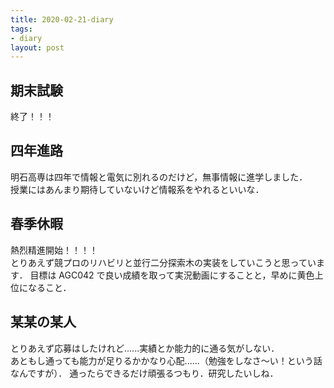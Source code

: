```yaml
---
title: 2020-02-21-diary
tags:
- diary
layout: post
---
```


## 期末試験
終了！！！<br>

## 四年進路
明石高専は四年で情報と電気に別れるのだけど，無事情報に進学しました．<br>
授業にはあんまり期待していないけど情報系をやれるといいな．<br>

## 春季休暇
熱烈精進開始！！！！<br>
とりあえず競プロのリハビリと並行二分探索木の実装をしていこうと思っています．
目標は AGC042 で良い成績を取って実況動画にすることと，早めに黄色上位になること．<br>

## 某某の某人
とりあえず応募はしたけれど......実績とか能力的に通る気がしない．<br>
あともし通っても能力が足りるかかなり心配......（勉強をしなさ〜い！という話なんですが）．
通ったらできるだけ頑張るつもり．研究したいしね．<br>
